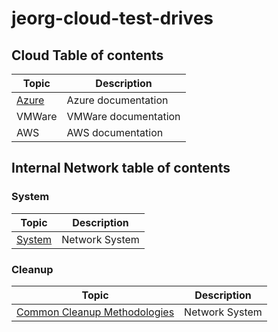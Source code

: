 # jeorg-cloud-test-drives

## Cloud Table of contents

|Topic|Description|
|---|---|
|[Azure](./azure/index.md)|Azure documentation|
|VMWare|VMWare documentation|
|AWS|AWS documentation|


## Internal Network table of contents


### System

|Topic|Description|
|---|---|
|[System](./system/index.md)|Network System|

### Cleanup

|Topic|Description|
|---|---|
|[Common Cleanup Methodologies](./cleanup/common/index.md)|Network System|
